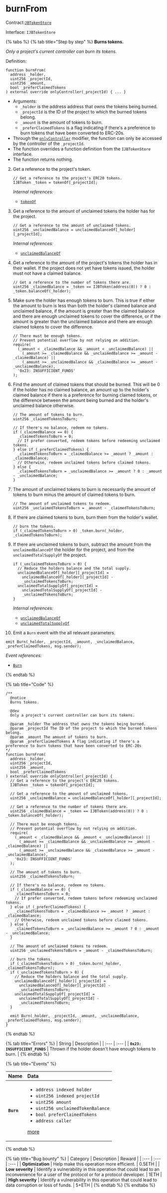 # burnFrom

Contract:[`JBTokenStore`](../)​‌

Interface: `IJBTokenStore`

{% tabs %}
{% tab title="Step by step" %}
**Burns tokens.**

_Only a project's current controller can burn its tokens._

Definition:

```solidity
function burnFrom(
  address _holder,
  uint256 _projectId,
  uint256 _amount,
  bool _preferClaimedTokens
) external override onlyController(_projectId) { ... }
```

* Arguments:
  * `_holder` is the address address that owns the tokens being burned.
  * `_projectId` is the ID of the project to which the burned tokens belong.
  * `_amount` is the amount of tokens to burn.
  * `_preferClaimedTokens` is a flag indicating if there's a preference to burn tokens that have been converted to ERC-20s.
* Through the [`onlyController`](../../jbutility/modifiers/onlycontroller.md) modifier, the function can only be accessed by the controller of the `_projectId`. 
* The function overrides a function definition from the `IJBTokenStore` interface.
* The function returns nothing.



2. Get a reference to the project's token.

   ```solidity
   // Get a reference to the project's ERC20 tokens.
   IJBToken _token = tokenOf[_projectId];
   ```

   _Internal references:_

   * [`tokenOf`](../properties/tokenof.md)
   

3. Get a reference to the amount of unclaimed tokens the holder has for the project.

   ```solidity
   // Get a reference to the amount of unclaimed tokens.
   uint256 _unclaimedBalance = unclaimedBalanceOf[_holder][_projectId];
   ```

   _Internal references:_

   * [`unclaimedBalanceOf`](../properties/unclaimedbalanceof.md)


4. Get a reference to the amount of the project's tokens the holder has in their wallet. If the project does not yet have tokens issued, the holder must not have a claimed balance.

   ```solidity
   // Get a reference to the number of tokens there are.
   uint256 _claimedBalance = _token == IJBToken(address(0)) ? 0 : _token.balanceOf(_holder);
   ```


5. Make sure the holder has enough tokens to burn. This is true if either the amount to burn is less than both the holder's claimed balance and unclaimed balance, if the amount is greater than the claimed balance and there are enough unclaimed tokens to cover the difference, or if the amount is greater than the unclaimed balance and there are enough claimed tokens to cover the difference.

   ```solidity
   // There must be enough tokens.
   // Prevent potential overflow by not relying on addition.
   require(
     (_amount < _claimedBalance && _amount < _unclaimedBalance) ||
       (_amount >= _claimedBalance && _unclaimedBalance >= _amount - _claimedBalance) ||
       (_amount >= _unclaimedBalance && _claimedBalance >= _amount - _unclaimedBalance),
     '0x23: INSUFFICIENT_FUNDS'
   );
   ```


6. Find the amount of claimed tokens that should be burned. This will be 0 if the holder has no claimed balance, an amount up to the holder's claimed balance if there is a preference for burning claimed tokens, or the difference between the amount being burned and the holder's unclaimed balance otherwise.

   ```solidity
   // The amount of tokens to burn.
   uint256 _claimedTokensToBurn;

   // If there's no balance, redeem no tokens.
   if (_claimedBalance == 0) {
     _claimedTokensToBurn = 0;
     // If prefer converted, redeem tokens before redeeming unclaimed tokens.
   } else if (_preferClaimedTokens) {
     _claimedTokensToBurn = _claimedBalance >= _amount ? _amount : _claimedBalance;
     // Otherwise, redeem unclaimed tokens before claimed tokens.
   } else {
     _claimedTokensToBurn = _unclaimedBalance >= _amount ? 0 : _amount - _unclaimedBalance;
   }
   ```


7. The amount of unclaimed tokens to burn is necessarily the amount of tokens to burn minus the amount of claimed tokens to burn.

   ```solidity
   // The amount of unclaimed tokens to redeem.
   uint256 _unclaimedTokensToBurn = _amount - _claimedTokensToBurn;
   ```


8. If there are claimed tokens to burn, burn them from the holder's wallet.

   ```solidity
   // burn the tokens.
   if (_claimedTokensToBurn > 0) _token.burn(_holder, _claimedTokensToBurn);
   ```


9. If there are unclaimed tokens to burn, subtract the amount from the `unclaimedBalanceOf` the holder for the project, and from the `unclaimedTotalSupplyOf` the project.

   ```solidity
   if (_unclaimedTokensToBurn > 0) {
     // Reduce the holders balance and the total supply.
     unclaimedBalanceOf[_holder][_projectId] =
       unclaimedBalanceOf[_holder][_projectId] -
       _unclaimedTokensToBurn;
     unclaimedTotalSupplyOf[_projectId] =
       unclaimedTotalSupplyOf[_projectId] -
       _unclaimedTokensToBurn;
   }
   ```

   _Internal references:_

   * [`unclaimedBalanceOf`](../properties/unclaimedbalanceof.md)
   * [`unclaimedTotalSupplyOf`](../properties/unclaimedtotalsupplyof.md)


10. Emit a `Burn` event with the all relevant parameters.

   ```solidity
   emit Burn(_holder, _projectId, _amount, _unclaimedBalance, _preferClaimedTokens, msg.sender);
   ```

   _Event references:_

   * [`Burn`](../events/burn.md)


{% endtab %}

{% tab title="Code" %}
```solidity
/** 
  @notice 
  Burns tokens.

  @dev
  Only a project's current controller can burn its tokens.

  @param _holder The address that owns the tokens being burned.
  @param _projectId The ID of the project to which the burned tokens belong.
  @param _amount The amount of tokens to burn.
  @param _preferClaimedTokens A flag indicating if there's a preference to burn tokens that have been converted to ERC-20s
*/
function burnFrom(
  address _holder,
  uint256 _projectId,
  uint256 _amount,
  bool _preferClaimedTokens
) external override onlyController(_projectId) {
  // Get a reference to the project's ERC20 tokens.
  IJBToken _token = tokenOf[_projectId];

  // Get a reference to the amount of unclaimed tokens.
  uint256 _unclaimedBalance = unclaimedBalanceOf[_holder][_projectId];

  // Get a reference to the number of tokens there are.
  uint256 _claimedBalance = _token == IJBToken(address(0)) ? 0 : _token.balanceOf(_holder);

  // There must be enough tokens.
  // Prevent potential overflow by not relying on addition.
  require(
    (_amount < _claimedBalance && _amount < _unclaimedBalance) ||
      (_amount >= _claimedBalance && _unclaimedBalance >= _amount - _claimedBalance) ||
      (_amount >= _unclaimedBalance && _claimedBalance >= _amount - _unclaimedBalance),
    '0x23: INSUFFICIENT_FUNDS'
  );

  // The amount of tokens to burn.
  uint256 _claimedTokensToBurn;

  // If there's no balance, redeem no tokens.
  if (_claimedBalance == 0) {
    _claimedTokensToBurn = 0;
    // If prefer converted, redeem tokens before redeeming unclaimed tokens.
  } else if (_preferClaimedTokens) {
    _claimedTokensToBurn = _claimedBalance >= _amount ? _amount : _claimedBalance;
    // Otherwise, redeem unclaimed tokens before claimed tokens.
  } else {
    _claimedTokensToBurn = _unclaimedBalance >= _amount ? 0 : _amount - _unclaimedBalance;
  }

  // The amount of unclaimed tokens to redeem.
  uint256 _unclaimedTokensToBurn = _amount - _claimedTokensToBurn;

  // burn the tokens.
  if (_claimedTokensToBurn > 0) _token.burn(_holder, _claimedTokensToBurn);
  if (_unclaimedTokensToBurn > 0) {
    // Reduce the holders balance and the total supply.
    unclaimedBalanceOf[_holder][_projectId] =
      unclaimedBalanceOf[_holder][_projectId] -
      _unclaimedTokensToBurn;
    unclaimedTotalSupplyOf[_projectId] =
      unclaimedTotalSupplyOf[_projectId] -
      _unclaimedTokensToBurn;
  }

  emit Burn(_holder, _projectId, _amount, _unclaimedBalance, _preferClaimedTokens, msg.sender);
}
```
{% endtab %}

{% tab title="Errors" %}
| String | Description |
| :--- | :--- |
| **`0x23: INSUFFICIENT_FUNDS`** | Thrown if the holder doesn't have enough tokens to burn. |
{% endtab %}

{% tab title="Events" %}
<table>
  <thead>
    <tr>
      <th style="text-align:left">Name</th>
      <th style="text-align:left">Data</th>
    </tr>
  </thead>
  <tbody>
    <tr>
      <td style="text-align:left"><b><code>Burn</code></b>
      </td>
      <td style="text-align:left">
        <ul><li><code>address indexed holder</code></li><li><code>uint256 indexed projectId</code></li><li><code>uint256 amount</code></li><li><code>uint256 unclaimedTokenBalance</code></li><li><code>bool preferClaimedTokens</code></li><li><code>address caller</code></li></ul><p><a href="../events/burn.md">more</a></p>
      </td>
    </tr>
  </tbody>
</table>
{% endtab %}

{% tab title="Bug bounty" %}
| Category | Description | Reward |
| :--- | :--- | :--- |
| **Optimization** | Help make this operation more efficient. | 0.5ETH |
| **Low severity** | Identify a vulnerability in this operation that could lead to an inconvenience for a user of the protocol or for a protocol developer. | 1ETH |
| **High severity** | Identify a vulnerability in this operation that could lead to data corruption or loss of funds. | 5+ETH |
{% endtab %}
{% endtabs %}

